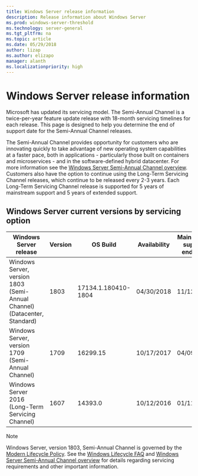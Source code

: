```yaml
---
title: Windows Server release information
description: Release information about Windows Server
ms.prod: windows-server-threshold
ms.technology: server-general
ms.tgt_pltfrm: na
ms.topic: article
ms.date: 05/29/2018
author: lizap
ms.author: elizapo
manager: alanth
ms.localizationpriority: high
---
```


# Windows Server release information

Microsoft has updated its servicing model. The Semi-Annual Channel is a twice-per-year feature update release with 18-month servicing timelines for each release. This page is designed to help you determine the end of support date for the Semi-Annual Channel releases.

The Semi-Annual Channel provides opportunity for customers who are innovating quickly to take advantage of new operating system capabilities at a faster pace, both in applications - particularly those built on containers and microservices - and in the software-defined hybrid datacenter. For more information see the [Windows Server Semi-Annual Channel overview](semi-annual-channel-overview.md). Customers also have the option to continue using the Long-Term Servicing Channel releases, which continue to be released every 2-3 years. Each Long-Term Servicing Channel release is supported for 5 years of mainstream support and 5 years of extended support.


## Windows Server current versions by servicing option

| Windows Server release | Version | OS Build | Availability |Mainstream support end date|Extended support end date|
|----------------|---------|----------|----------|---------|----------|
| Windows Server, version 1803 (Semi-Annual Channel) (Datacenter, Standard)| 1803 |17134.1.180410-1804 |04/30/2018| 11/12/2019|Review note|
| Windows Server, version 1709 (Semi-Annual Channel)| 1709 | 16299.15|   10/17/2017|04/09/2019|N/A|
| Windows Server 2016 (Long-Term Servicing Channel)| 1607 | 14393.0 | 10/12/2016 |01/11/2022| 01/11/2027|

>[!NOTE]
> Windows Server, version 1803, Semi-Annual Channel is governed by the [Modern Lifecycle Policy](https://support.microsoft.com/help/30881). See the [Windows Lifecycle FAQ](https://support.microsoft.com/help/18581/lifecycle-faq-windows-products) and [Windows Server Semi-Annual Channel overview](semi-annual-channel-overview.md) for details regarding servicing requirements and other important information.
